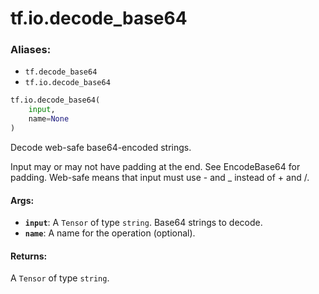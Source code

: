 <div itemscope itemtype="http://developers.google.com/ReferenceObject">
<meta itemprop="name" content="tf.io.decode_base64" />
<meta itemprop="path" content="Stable" />
</div>

# tf.io.decode_base64

### Aliases:

* `tf.decode_base64`
* `tf.io.decode_base64`

``` python
tf.io.decode_base64(
    input,
    name=None
)
```

Decode web-safe base64-encoded strings.

Input may or may not have padding at the end. See EncodeBase64 for padding.
Web-safe means that input must use - and _ instead of + and /.

#### Args:

* <b>`input`</b>: A `Tensor` of type `string`. Base64 strings to decode.
* <b>`name`</b>: A name for the operation (optional).


#### Returns:

A `Tensor` of type `string`.